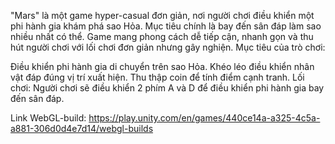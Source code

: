"Mars" là một game hyper-casual đơn giản, nơi người chơi điều khiển một phi hành gia khám phá sao Hỏa. Mục tiêu chính là bay đến sân đáp làm sao nhiều nhất có thể. Game mang phong cách dễ tiếp cận, nhanh gọn và thu hút người chơi với lối chơi đơn giản nhưng gây nghiện.
Mục tiêu của trò chơi:

Điều khiển phi hành gia di chuyển trên sao Hỏa.
Khéo léo điều khiển nhân vật đáp đúng vị trí xuất hiện.
Thu thập coin để tính điểm cạnh tranh.
Lối chơi:
Người chơi sẽ điều khiển 2 phím A và D để điều khiển phi hành gia bay đến sân đáp.

Link WebGL-build:
https://play.unity.com/en/games/440ce14a-a325-4c5a-a881-306d0d4e7d14/webgl-builds
